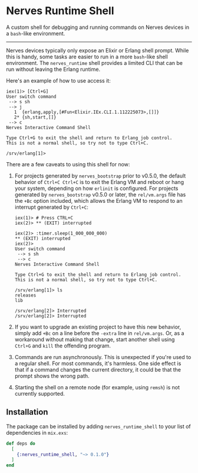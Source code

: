 # Nerves Runtime Shell

A custom shell for debugging and running commands on Nerves devices in a `bash`-like environment.

---

Nerves devices typically only expose an Elixir or Erlang shell prompt. While
this is handy, some tasks are easier to run in a more `bash`-like shell
environment. The `nerves_runtime` shell provides a limited CLI that can be run
without leaving the Erlang runtime.

Here's an example of how to use access it:

```
iex(1)> [Ctrl+G]
User switch command
 --> s sh
 --> j
   1  {erlang,apply,[#Fun<Elixir.IEx.CLI.1.112225073>,[]]}
   2* {sh,start,[]}
 --> c
Nerves Interactive Command Shell

Type Ctrl+G to exit the shell and return to Erlang job control.
This is not a normal shell, so try not to type Ctrl+C.

/srv/erlang[1]>
```

There are a few caveats to using this shell for now:

1.  For projects generated by `nerves_bootstrap` prior to v0.5.0, the default
    behavior of `Ctrl+C Ctrl+C` is to exit the Erlang VM and reboot or hang your
    system, depending on how `erlinit` is configured. For projects generated by
    `nerves_bootstrap` v0.5.0 or later, the `rel/vm.args` file has the `+Bc`
    option included, which allows the Erlang VM to respond to an interrupt
    generated by `Ctrl+C`:

    ```
    iex(1)> # Press CTRL+C
    iex(2)> ** (EXIT) interrupted

    iex(2)> :timer.sleep(1_000_000_000)
    ** (EXIT) interrupted
    iex(2)>
    User switch command
     --> s sh
     --> c
    Nerves Interactive Command Shell

    Type Ctrl+G to exit the shell and return to Erlang job control.
    This is not a normal shell, so try not to type Ctrl+C.

    /srv/erlang[1]> ls
    releases
    lib

    /srv/erlang[2]> Interrupted
    /srv/erlang[2]> Interrupted
    ```

2.  If you want to upgrade an existing project to have this new behavior, simply
    add `+Bc` on a line before the `-extra` line in `rel/vm.args`. Or, as a
    workaround without making that change, start another shell using `Ctrl+G`
    and `kill` the offending program.
3.  Commands are run asynchronously. This is unexpected if you're used to a
    regular shell. For most commands, it's harmless. One side effect is that if
    a command changes the current directory, it could be that the prompt shows
    the wrong path.
4.  Starting the shell on a remote node (for example, using `remsh`) is not 
    currently supported.

## Installation

The package can be installed by adding `nerves_runtime_shell` to your list of dependencies in `mix.exs`:

```elixir
def deps do
  [
    {:nerves_runtime_shell, "~> 0.1.0"}
  ]
end
```
